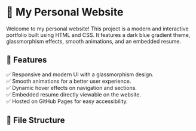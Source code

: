 # 🚀 My Personal Website

Welcome to my personal website! This project is a modern and interactive portfolio built using HTML and CSS. It features a dark blue gradient theme, glassmorphism effects, smooth animations, and an embedded resume.  

## 🌟 Features  
✅ Responsive and modern UI with a glassmorphism design.  
✅ Smooth animations for a better user experience.  
✅ Dynamic hover effects on navigation and sections.  
✅ Embedded resume directly viewable on the website.  
✅ Hosted on GitHub Pages for easy accessibility.  

## 📂 File Structure  
